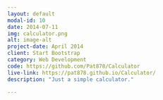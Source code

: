 ```yaml
---
layout: default
modal-id: 10
date: 2014-07-11
img: calculator.png
alt: image-alt
project-date: April 2014
client: Start Bootstrap
category: Web Development
code: https://github.com/Pat878/Calculator
live-link: https://pat878.github.io/Calculator/
description: "Just a simple calculator."

---
```


